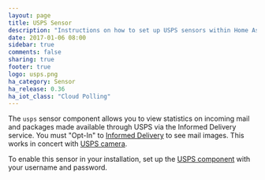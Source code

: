 ```yaml
---
layout: page
title: USPS Sensor
description: "Instructions on how to set up USPS sensors within Home Assistant."
date: 2017-01-06 08:00
sidebar: true
comments: false
sharing: true
footer: true
logo: usps.png
ha_category: Sensor
ha_release: 0.36
ha_iot_class: "Cloud Polling"
---
```


The `usps` sensor component allows you to view statistics on incoming mail and packages made available through USPS via the Informed Delivery service.  You must "Opt-In" to [Informed Delivery](https://informeddelivery.usps.com/box/pages/intro/start.action) to see mail images. This works in concert with [USPS camera](/components/camera.usps).

To enable this sensor in your installation, set up the [USPS component](/components/usps) with your username and password.
